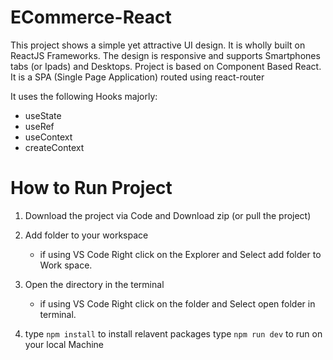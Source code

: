 # ECommerce-React
This project shows a simple yet attractive UI design. It is wholly built on ReactJS Frameworks. The design is 
responsive and supports Smartphones tabs (or Ipads) and Desktops. Project is based on Component Based React.
It is a SPA (Single Page Application) routed using react-router

It uses the following Hooks majorly:

- useState
- useRef
- useContext
- createContext

# How to Run Project
1. Download the project via Code and Download zip (or pull the project)

2. Add folder to your workspace
   - if using VS Code Right click on the Explorer and Select add folder to Work space.

3. Open the directory in the terminal
   - if using VS Code Right click on the folder and Select open folder in terminal.

4. type `npm install` to install relavent packages
   type `npm run dev` to run on your local Machine

